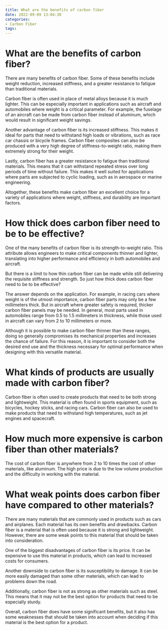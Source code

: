 ```yaml
---
title: What are the benefits of carbon fiber 
date: 2022-09-09 13:04:30
categories:
- Carbon Fiber
tags:
---
```



#  What are the benefits of carbon fiber? 

There are many benefits of carbon fiber. Some of these benefits include weight reduction, increased stiffness, and a greater resistance to fatigue than traditional materials. 

Carbon fiber is often used in place of metal alloys because it is much lighter. This can be especially important in applications such as aircraft and automobiles where weight is a critical parameter. For example, the fuselage of an aircraft can be made from carbon fiber instead of aluminum, which would result in significant weight savings. 

Another advantage of carbon fiber is its increased stiffness. This makes it ideal for parts that need to withstand high loads or vibrations, such as race car chassis or bicycle frames. Carbon fiber composites can also be produced with a very high degree of stiffness-to-weight ratio, making them extremely strong for their weight. 

Lastly, carbon fiber has a greater resistance to fatigue than traditional materials. This means that it can withstand repeated stress over long periods of time without failure. This makes it well suited for applications where parts are subjected to cyclic loading, such as in aerospace or marine engineering. 

Altogether, these benefits make carbon fiber an excellent choice for a variety of applications where weight, stiffness, and durability are important factors.

#  How thick does carbon fiber need to be to be effective?

One of the many benefits of carbon fiber is its strength-to-weight ratio. This attribute allows engineers to make critical components thinner and lighter, translating into higher performance and efficiency in both automobiles and aircraft.

But there is a limit to how thin carbon fiber can be made while still delivering the requisite stiffness and strength. So just how thick does carbon fiber need to be to be effective?

The answer depends on the application. For example, in racing cars where weight is of the utmost importance, carbon fiber parts may only be a few millimeters thick. But in aircraft where greater safety is required, thicker carbon fiber panels may be needed. In general, most parts used in automobiles range from 0.5 to 1.5 millimeters in thickness, while those used in aircraft can vary from 2 to 10 millimeters or more.

Although it is possible to make carbon fiber thinner than these ranges, doing so generally compromises its mechanical properties and increases the chance of failure. For this reason, it is important to consider both the desired end use and the thickness necessary for optimal performance when designing with this versatile material.

#  What kinds of products are usually made with carbon fiber?

Carbon fiber is often used to create products that need to be both strong and lightweight. This material is often found in sports equipment, such as bicycles, hockey sticks, and racing cars. Carbon fiber can also be used to make products that need to withstand high temperatures, such as jet engines and spacecraft.

#  How much more expensive is carbon fiber than other materials?

The cost of carbon fiber is anywhere from 2 to 10 times the cost of other materials, like aluminum. The high price is due to the low volume production and the difficulty in working with the material.

#  What weak points does carbon fiber have compared to other materials?

There are many materials that are commonly used in products such as cars and airplanes. Each material has its own benefits and drawbacks. Carbon fiber is a material that is often used because it is strong and lightweight. However, there are some weak points to this material that should be taken into consideration.

One of the biggest disadvantages of carbon fiber is its price. It can be expensive to use this material in products, which can lead to increased costs for consumers.

Another downside to carbon fiber is its susceptibility to damage. It can be more easily damaged than some other materials, which can lead to problems down the road.

Additionally, carbon fiber is not as strong as other materials such as steel. This means that it may not be the best option for products that need to be especially sturdy.

Overall, carbon fiber does have some significant benefits, but it also has some weaknesses that should be taken into account when deciding if this material is the best option for a product.